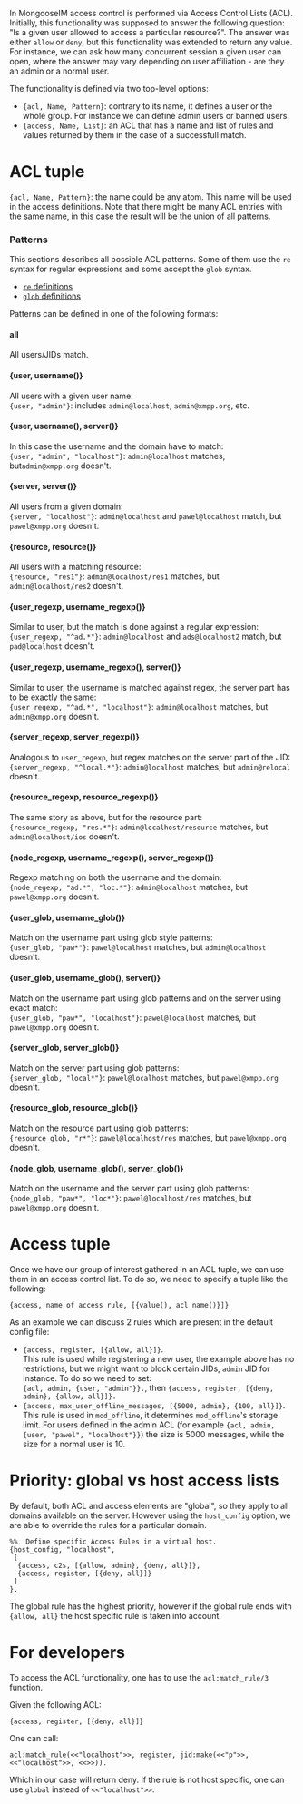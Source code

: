 In MongooseIM access control is performed via Access Control Lists (ACL).
Initially, this functionality was supposed to answer the following question: "Is a given user allowed to access a particular resource?".
The answer was either `allow` or `deny`, but this functionality was extended to return any value.
For instance, we can ask how many concurrent session a given user can open, where the answer may vary depending on user affiliation - are they an admin or a normal user.

The functionality is defined via two top-level options:

* `{acl, Name, Pattern}`: contrary to its name, it defines a user or the whole group.
 For instance we can define admin users or banned users.
* `{access, Name, List}`: an ACL that has a name and list of rules and values returned by them in the case of a successfull match.

# ACL tuple

 `{acl, Name, Pattern}`: the name could be any atom.
 This name will be used in the access definitions.
 Note that there might be many ACL entries with the same name, in this case the result will be the union of all patterns.

### Patterns

This sections describes all possible ACL patterns.
Some of them use the `re` syntax for regular expressions and some accept the `glob` syntax.

* [`re` definitions](http://erlang.org/doc/man/re.html#id253353)
* [`glob` definitions](https://en.wikipedia.org/wiki/Glob_(programming))

Patterns can be defined in one of the following formats:

#### **all**
All users/JIDs match.

#### **{user, username()}**

All users with a given user name: <br/>
`{user, "admin"}`: includes `admin@localhost`, `admin@xmpp.org`, etc.

#### **{user, username(), server()}**
In this case the username and the domain have to match:<br/>
`{user, "admin", "localhost"}`: `admin@localhost` matches, but`admin@xmpp.org` doesn't.

#### **{server, server()}**
All users from a given domain:<br/>
`{server, "localhost"}`: `admin@localhost` and `pawel@localhost` match, but `pawel@xmpp.org` doesn't.

#### **{resource, resource()}**
All users with a matching resource:<br/>
`{resource, "res1"}`: `admin@localhost/res1` matches, but `admin@localhost/res2` doesn't.

#### **{user_regexp, username_regexp()}**
Similar to user, but the match is done against a regular expression:<br/>
`{user_regexp, "^ad.*"}`: `admin@localhost` and `ads@localhost2` match, but `pad@localhost` doesn't.

#### **{user_regexp, username_regexp(), server()}**
Similar to user, the username is matched against regex, the server part has to be exactly the same:<br/>
`{user_regexp, "^ad.*", "localhost"}`: `admin@localhost` matches, but `admin@xmpp.org` doesn't.

#### **{server_regexp, server_regexp()}**
Analogous to `user_regexp`, but regex matches on the server part of the JID:<br/>
`{server_regexp, "^local.*"}`: `admin@localhost` matches, but `admin@relocal` doesn't.

#### **{resource_regexp, resource_regexp()}**
The same story as above, but for the resource part:<br/>
`{resource_regexp, "res.*"}`: `admin@localhost/resource` matches, but `admin@localhost/ios` doesn't.

#### **{node_regexp, username_regexp(), server_regexp()}**
Regexp matching on both the username and the domain:<br/>
`{node_regexp, "ad.*", "loc.*"}`: `admin@localhost` matches, but `pawel@xmpp.org` doesn't.

#### **{user_glob, username_glob()}**
Match on the username part using glob style patterns:<br/>
`{user_glob, "paw*"}`: `pawel@localhost` matches, but `admin@localhost` doesn't.

#### **{user_glob, username_glob(), server()}**
Match on the username part using glob patterns and on the server using exact match:<br/>
`{user_glob, "paw*", "localhost"}`: `pawel@localhost` matches, but `pawel@xmpp.org` doesn't.

#### **{server_glob, server_glob()}**
Match on the server part using glob patterns:<br/>
`{server_glob, "local*"}`: `pawel@localhost` matches, but `pawel@xmpp.org` doesn't.

#### **{resource_glob, resource_glob()}**
Match on the resource part using glob patterns:<br/>
`{resource_glob, "r*"}`: `pawel@localhost/res` matches, but `pawel@xmpp.org` doesn't.

#### **{node_glob, username_glob(), server_glob()}**
Match on the username and the server part using glob patterns:<br/>
`{node_glob, "paw*", "loc*"}`: `pawel@localhost/res` matches, but `pawel@xmpp.org` doesn't.

# Access tuple

Once we have our group of interest gathered in an ACL tuple, we can use them in an access control list.
To do so, we need to specify a tuple like the following:

`{access, name_of_access_rule, [{value(), acl_name()}]}`

As an example we can discuss 2 rules which are present in the default config file:

* `{access, register, [{allow, all}]}`.<br/>
This rule is used while registering a new user, the example above has no restrictions, but we might want to block certain JIDs, `admin` JID for instance.
To do so we need to set:<br/>
`{acl, admin, {user, "admin"}}.`, then `{access, register, [{deny, admin}, {allow, all}]}.`
* `{access, max_user_offline_messages, [{5000, admin}, {100, all}]}`.<br/>
This rule is used in `mod_offline`, it determines `mod_offline`'s storage limit.
For users defined in the admin ACL (for example `{acl, admin, {user, "pawel", "localhost"}}`) the size is 5000 messages, while the size for a normal user is 10.


# Priority: global vs host access lists

By default, both ACL and access elements are "global", so they apply to all domains available on the server.
However using the `host_config` option, we are able to override the rules for a particular domain.

```
%%  Define specific Access Rules in a virtual host.
{host_config, "localhost",
 [
  {access, c2s, [{allow, admin}, {deny, all}]},
  {access, register, [{deny, all}]}
 ]
}.
```

The global rule has the highest priority, however if the global rule ends with `{allow, all}` the host specific rule is taken into account.

# For developers

To access the ACL functionality, one has to use the `acl:match_rule/3` function.

Given the following ACL:

`{access, register, [{deny, all}]}`

One can call:

`acl:match_rule(<<"localhost">>, register, jid:make(<<"p">>, <<"localhost">>, <<>>)).`

Which in our case will return deny.
If the rule is not host specific, one can use `global` instead of `<<"localhost">>`.

